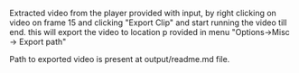 Extracted video from the player provided with input, by right clicking on video on frame 15 and clicking "Export Clip" and start running the video till end. this will export the video to location p rovided in menu "Options->Misc -> Export path"

Path to exported video is present at output/readme.md file.

